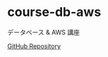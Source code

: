 # course-db-aws

データベース & AWS 講座

[GitHub Repository](https://github.com/studying-tech/course-db-aws)
